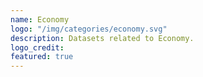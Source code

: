 ```yaml
---
name: Economy
logo: "/img/categories/economy.svg"
description: Datasets related to Economy. 
logo_credit: 
featured: true
---
```

